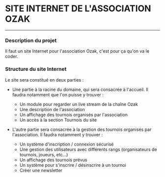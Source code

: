 # SITE INTERNET DE L'ASSOCIATION OZAK
----
### Description du projet
Il faut un site Internet pour l'association Ozak, c'est pour ça qu'on va le coder.

### Structure du site Internet
Le site sera constitué en deux parties :
- Une partie à la racine du domaine, qui sera consacrée à l'accueil. Il faudra notamment que l'on puisse y trouver :
  - Un module pour regarder un live stream de la chaîne Ozak
  - Une description de l'association
  - Un affichage des tournois organisés par l'association
  - Un accès à la section Tournois du site

- L'autre partie sera consacrée à la gestion des tournois organisés par l'association. Il faudra notamment y trouver :
  - Un système d'inscription / connexion sécurisé
  - Une gestion des utilisateurs avec différents rangs (organisateurs de tournois, joueurs, etc...)
  - Un affichage des tournois prévus
  - Un système pour s'inscrire / désinscrire à un tournoi
  - Créer une newsletter
